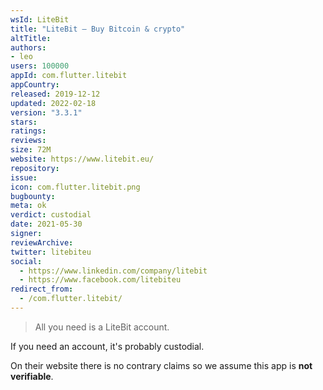 ```yaml
---
wsId: LiteBit
title: "LiteBit – Buy Bitcoin & crypto"
altTitle: 
authors:
- leo
users: 100000
appId: com.flutter.litebit
appCountry: 
released: 2019-12-12
updated: 2022-02-18
version: "3.3.1"
stars: 
ratings: 
reviews: 
size: 72M
website: https://www.litebit.eu/
repository: 
issue: 
icon: com.flutter.litebit.png
bugbounty: 
meta: ok
verdict: custodial
date: 2021-05-30
signer: 
reviewArchive:
twitter: litebiteu
social:
  - https://www.linkedin.com/company/litebit
  - https://www.facebook.com/litebiteu
redirect_from:
  - /com.flutter.litebit/
---
```


> All you need is a LiteBit account.

If you need an account, it's probably custodial.

On their website there is no contrary claims so we assume this app is
**not verifiable**.
